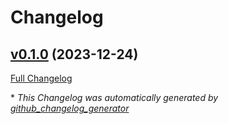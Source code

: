 # Changelog

## [v0.1.0](https://github.com/buluma/ansible-role-brightbox_ruby/tree/v0.1.0) (2023-12-24)

[Full Changelog](https://github.com/buluma/ansible-role-brightbox_ruby/compare/bf745d74e24501f58a36d33a4e09b7a739ead3f7...v0.1.0)



\* *This Changelog was automatically generated by [github_changelog_generator](https://github.com/github-changelog-generator/github-changelog-generator)*

